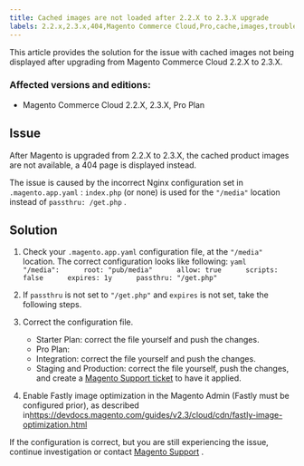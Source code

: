```yaml
---
title: Cached images are not loaded after 2.2.X to 2.3.X upgrade
labels: 2.2.x,2.3.x,404,Magento Commerce Cloud,Pro,cache,images,troubleshooting
---
```


This article provides the solution for the issue with cached images not being displayed after upgrading from Magento Commerce Cloud 2.2.X to 2.3.X.

### Affected versions and editions:

* Magento Commerce Cloud 2.2.X, 2.3.X, Pro Plan

## Issue

After Magento is upgraded from 2.2.X to 2.3.X, the cached product images are not available, a 404 page is displayed instead.

The issue is caused by the incorrect Nginx configuration set in `.magento.app.yaml` : `index.php` (or none) is used for the `"/media"` location instead of `passthru: /get.php` .

## Solution

1. Check your `.magento.app.yaml` configuration file, at the `"/media"` location. The correct configuration looks like following:    ```yaml    "/media":      root: "pub/media"      allow: true      scripts: false      expires: 1y      passthru: "/get.php"    ```    
1. If `passthru` is not set to `"/get.php"` and `expires` is not set, take the following steps.
1. Correct the configuration file.
    * Starter Plan: correct the file yourself and push the changes.
    * Pro Plan:
    * Integration: correct the file yourself and push the changes.
    * Staging and Production: correct the file yourself, push the changes, and create a [Magento Support ticket](https://support.magento.com/hc/en-us/articles/360019088251) to have it applied.
    

1. Enable Fastly image optimization in the Magento Admin (Fastly must be configured prior), as described in<https://devdocs.magento.com/guides/v2.3/cloud/cdn/fastly-image-optimization.html>

If the configuration is correct, but you are still experiencing the issue, continue investigation or contact [Magento Support](https://support.magento.com/hc/en-us/articles/360019088251) .

 